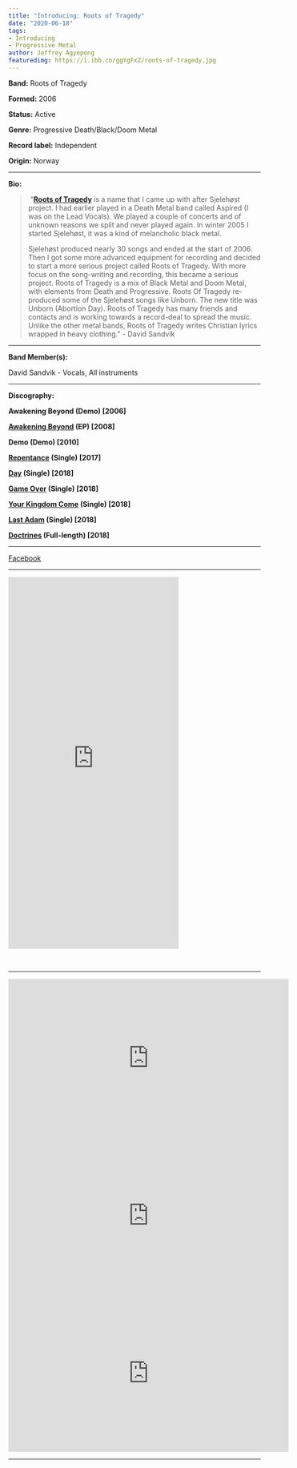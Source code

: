 ```yaml
---
title: "Introducing: Roots of Tragedy"
date: "2020-06-18"
tags:
- Introducing
- Progressive Metal
author: Jeffrey Agyepong
featuredimg: https://i.ibb.co/ggYgFxZ/roots-of-tragedy.jpg
---
```


**Band:** Roots of Tragedy

**Formed:** 2006

**Status:** Active

**Genre:** Progressive Death/Black/Doom Metal

**Record label:** Independent

**Origin:** Norway

<hr>

**Bio:**

>  "**[Roots of Tragedy](https://web.facebook.com/rootsoftragedy)** is a name that I came up with after Sjelehøst project. I had earlier played in a Death Metal band called Aspired (I was on the Lead Vocals). We played a couple of concerts and of unknown reasons we split and never played again. In winter 2005 I started Sjelehøst, it was a kind of melancholic black metal. <br>
>
> Sjelehøst produced nearly 30 songs and ended at the start of 2006. Then I got some more advanced equipment for recording and decided to start a more serious project called Roots of Tragedy. With more focus on the song-writing and recording, this became a serious project. Roots of Tragedy is a mix of Black Metal and Doom Metal, with elements from Death and Progressive. Roots Of Tragedy re-produced some of the Sjelehøst songs like Unborn. The new title was Unborn (Abortion Day). Roots of Tragedy has many friends and contacts and is working towards a record-deal to spread the music. Unlike the other metal bands, Roots of Tragedy writes Christian lyrics wrapped in heavy clothing." - David Sandvik

<hr>



**Band Member(s):**

David Sandvik - Vocals, All instruments

<hr>

**Discography:**

**Awakening Beyond (Demo) \[2006\]**

 **[Awakening Beyond](https://theshroudedwinter.bandcamp.com/album/tsw002-roots-of-tragedy-awakening-beyond) (EP) \[2008\]** 

**Demo (Demo) \[2010\]**

**[Repentance](https://www.youtube.com/watch?v=eb38LFl__BA) (Single) [2017]**

 **[Day](https://rootsoftragedy.bandcamp.com/track/day) (Single) \[2018\]**

 **[Game Over](https://rootsoftragedy.bandcamp.com/track/game-over) (Single) \[2018\]** 

**[Your Kingdom Come](https://rootsoftragedy.bandcamp.com/track/your-kingdom-come) (Single) \[2018\]**

 **[Last Adam](https://rootsoftragedy.bandcamp.com/track/last-adam-2018) (Single) \[2018\]**

 **[Doctrines](https://rootsoftragedy.bandcamp.com/album/doctrines-deluxe-edition-2) (Full-length) \[2018\]**

<hr>

[Facebook]()

<hr>


<iframe style="border: 0; width: 340px; height: 743px;" src="https://bandcamp.com/EmbeddedPlayer/album=2758328307/size=large/bgcol=ffffff/linkcol=0687f5/transparent=true/" seamless><a href="https://rootsoftragedy.bandcamp.com/album/doctrines-deluxe-edition-2">Doctrines - Deluxe Edition by Roots of Tragedy</a></iframe>


 <hr>

<div class="video-container"><iframe src="https://www.youtube.com/embed/m84PqMp5ME0" width="560" height="315" frameborder="0"></iframe></div>


<div class="video-container"><iframe src="https://www.youtube.com/embed/GABz3SU9Ndk" width="560" height="315" frameborder="0"></iframe></div>

<div class="video-container"><iframe src="https://www.youtube.com/embed/-modmTFNl40" width="560" height="315" frameborder="0"></iframe></div>
<hr>

